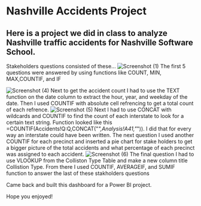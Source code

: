 # Nashville Accidents Project

## Here is a project we did in class to analyze Nashville traffic accidents for Nashville Software School. 
 
 Stakeholders questions consisted of these...
 ![Screenshot (1)](https://github.com/SpotMcCormick/SpotMcComick.NashvilleAccidents/assets/132832823/05d6a5a8-a4d7-44cf-a031-125c8414b013)
 The first 5 questions were answered by using functions like COUNT, MIN, MAX,COUNTIF, and IF

![Screenshot (4)](https://github.com/SpotMcCormick/SpotMcComick.NashvilleAccidents/assets/132832823/0e4f7489-e7f7-41c6-83c1-94a48d4a6d71)
Next to get the accident count I had to use the TEXT function on the date column to extract the hour, year, and weekday of the date. Then I used COUNTIF with absolute cell refrencing to get a total count of each refrence.
![Screenshot (5)](https://github.com/SpotMcCormick/SpotMcComick.NashvilleAccidents/assets/132832823/3abf61c6-745f-4250-8b1c-498d0eea497c)
Next I had to use CONCAT with wildcards and COUNTIF to find the count of each interstate to look for a certain text string. Function looked like this =COUNTIF(Accidents!Q:Q,CONCAT("*",Analysis!A41,"*")). I did that for every way an interstate could have been written. 
The next question I used another COUNTIF for each precinct and inserted a pie chart for stake holders to get a bigger picture of the total accidents and what percentage of each precinct was assigned to each accident. 
![Screenshot (6)](https://github.com/SpotMcCormick/SpotMcComick.NashvilleAccidents/assets/132832823/3d02c3ef-cd16-44a0-beef-27c863a09d9e)
The final question I had to use VLOOKUP from the Colliston Type Table and make a new column title Collistion Type. From there I used COUNTIF, AVERAGEIF, and SUMIF function to answer the last of these stakholders questions




Came back and built this dashboard for a Power BI project. 


Hope you enjoyed!

